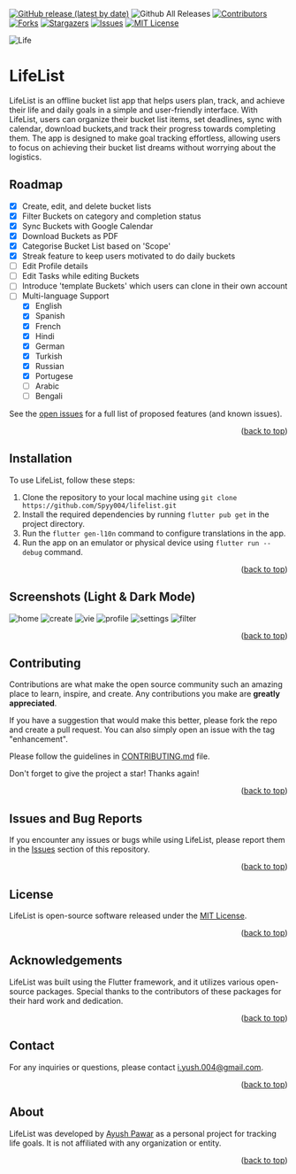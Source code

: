 <a name="readme-top"></a>

[![GitHub release (latest by date)](https://img.shields.io/github/v/release/Spyy004/LifeList.svg?style=for-the-badge)](https://github.com/Spyy004/LifeList/releases/latest)
![Github All Releases](https://img.shields.io/github/downloads/Spyy004/LifeList/total.svg?style=for-the-badge)
[![Contributors][contributors-shield]][contributors-url]
[![Forks][forks-shield]][forks-url]
[![Stargazers][stars-shield]][stars-url]
[![Issues][issues-shield]][issues-url]
[![MIT License][license-shield]][license-url]

![Life](https://user-images.githubusercontent.com/54628130/233258221-8e1673f3-e137-4fb3-802d-9bf5a708a64d.png)

LifeList
========

LifeList is an offline bucket list app that helps users plan, track, and achieve their life and daily goals in a simple and user-friendly interface. With LifeList, users can organize their bucket list items, set deadlines, sync with calendar, download buckets,and track their progress towards completing them. The app is designed to make goal tracking effortless, allowing users to focus on achieving their bucket list dreams without worrying about the logistics.

## Roadmap

- [x] Create, edit, and delete bucket lists
- [x] Filter Buckets on category and completion status
- [x] Sync Buckets with Google Calendar
- [x] Download Buckets as PDF
- [x] Categorise Bucket List based on 'Scope'
- [x] Streak feature to keep users motivated to do daily buckets
- [ ] Edit Profile details
- [ ] Edit Tasks while editing Buckets
- [ ] Introduce 'template Buckets' which users can clone in their own account
- [ ] Multi-language Support
    - [x] English
    - [x] Spanish
    - [x] French
    - [x] Hindi
    - [x] German
    - [x] Turkish
    - [x] Russian
    - [x] Portugese
    - [ ] Arabic
    - [ ] Bengali

See the [open issues](https://github.com/Spyy004/LifeList/issues) for a full list of proposed features (and known issues).

<p align="right">(<a href="#readme-top">back to top</a>)</p>

Installation
------------

To use LifeList, follow these steps:

1.  Clone the repository to your local machine using `git clone https://github.com/Spyy004/lifelist.git`
2.  Install the required dependencies by running `flutter pub get` in the project directory.
3.  Run the `flutter gen-l10n` command to configure translations in the app.
4.  Run the app on an emulator or physical device using `flutter run --debug` command.

<p align="right">(<a href="#readme-top">back to top</a>)</p>

Screenshots (Light & Dark Mode)
--------

![home](https://user-images.githubusercontent.com/54628130/233852515-4ab99c93-3717-4383-a5d5-2dedd1bb5e7a.jpg)
![create](https://user-images.githubusercontent.com/54628130/233852546-d7580b66-7572-464d-99c8-e89eaf1ca2b0.jpg)
![vie](https://user-images.githubusercontent.com/54628130/233852554-6c908df0-5bb3-47c7-82dc-50d3fbd42890.jpg)
![profile](https://user-images.githubusercontent.com/54628130/233852198-e549ff27-52dd-4605-a6bf-f4556a01ccaf.jpg)
![settings](https://user-images.githubusercontent.com/54628130/233852213-ca2166cd-bb43-4f0c-b222-aa31062bb584.jpg)
![filter](https://user-images.githubusercontent.com/54628130/233852533-31be3868-6825-41ac-a3de-fcde1d9b0537.jpg)

<p align="right">(<a href="#readme-top">back to top</a>)</p>

Contributing
------------

Contributions are what make the open source community such an amazing place to learn, inspire, and create. Any contributions you make are **greatly appreciated**.

If you have a suggestion that would make this better, please fork the repo and create a pull request. You can also simply open an issue with the tag "enhancement".

Please follow the guidelines in [CONTRIBUTING.md](https://github.com/Spyy004/LifeList/blob/main/Contributing.md) file.

Don't forget to give the project a star! Thanks again!

<p align="right">(<a href="#readme-top">back to top</a>)</p>

Issues and Bug Reports
----------------------

If you encounter any issues or bugs while using LifeList, please report them in the [Issues](https://github.com/Spyy004/lifelist/issues) section of this repository.

<p align="right">(<a href="#readme-top">back to top</a>)</p>

License
-------

LifeList is open-source software released under the [MIT License](https://chat.openai.com/c/LICENSE).

<p align="right">(<a href="#readme-top">back to top</a>)</p>

Acknowledgements
----------------

LifeList was built using the Flutter framework, and it utilizes various open-source packages. Special thanks to the contributors of these packages for their hard work and dedication.

<p align="right">(<a href="#readme-top">back to top</a>)</p>

Contact
-------

For any inquiries or questions, please contact <i.yush.004@gmail.com>.

<p align="right">(<a href="#readme-top">back to top</a>)</p>

About
-----

LifeList was developed by [Ayush Pawar](https://github.com/Spyy004) as a personal project for tracking life goals. It is not affiliated with any organization or entity.

<p align="right">(<a href="#readme-top">back to top</a>)</p>

<!-- MARKDOWN LINKS & IMAGES -->
<!-- https://www.markdownguide.org/basic-syntax/#reference-style-links -->
[contributors-shield]: https://img.shields.io/github/contributors/Spyy004/LifeList.svg?style=for-the-badge
[contributors-url]: https://github.com/Spyy004/LifeList/graphs/contributors
[forks-shield]: https://img.shields.io/github/forks/Spyy004/LifeList.svg?style=for-the-badge
[forks-url]: https://github.com/Spyy004/LifeList/network/members
[stars-shield]: https://img.shields.io/github/stars/Spyy004/LifeList.svg?style=for-the-badge
[stars-url]: https://github.com/Spyy004/LifeList/stargazers
[issues-shield]: https://img.shields.io/github/issues/Spyy004/LifeList.svg?style=for-the-badge
[issues-url]: https://github.com/Spyy004/LifeList/issues
[license-shield]: https://img.shields.io/github/license/Spyy004/LifeList.svg?style=for-the-badge
[license-url]: https://github.com/Spyy004/LifeList/blob/master/LICENSE.txt
